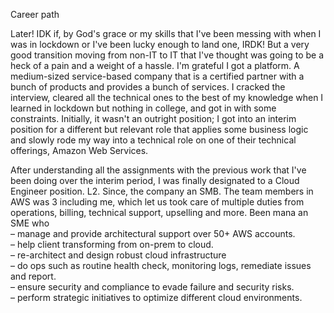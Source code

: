Career path

Later! IDK if, by God's grace or my skills that I've been messing with when I was in lockdown or I've been lucky enough to land one, IRDK! But a very good transition moving from non-IT to IT that I've thought was going to be a heck of a pain and a weight of a hassle. I'm grateful I got a platform. A medium-sized service-based company that is a certified partner with a bunch of products and provides a bunch of services. I cracked the interview, cleared all the technical ones to the best of my knowledge when I learned in lockdown but nothing in college, and got in with some constraints. Initially, it wasn't an outright position; I got into an interim position for a different but relevant role that applies some business logic and slowly rode my way into a technical role on one of their technical offerings, Amazon Web Services. 

After understanding all the assignments with the previous work that I've been doing over the interim period, I was finally designated to a Cloud Engineer position. L2. Since, the company an SMB. The team members in AWS was 3 including me, which let us took care of multiple duties from operations, billing, technical support, upselling and more. Been mana
an SME who  
– manage and provide architectural support over 50+ AWS accounts.  
– help client transforming from on-prem to cloud.  
– re-architect and design robust cloud infrastructure  
– do ops such as routine health check, monitoring logs, remediate issues and report.  
– ensure security and compliance to evade failure and security risks.  
– perform strategic initiatives to optimize different cloud environments.